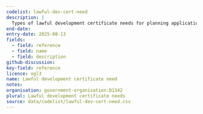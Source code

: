 ```yaml
---
codelist: lawful-dev-cert-need
description: |
  Types of lawful development certificate needs for planning applications.
end-date:
entry-date: 2025-08-13
fields:
  - field: reference
  - field: name
  - field: description
github-discussion: 
key-field: reference
licence: ogl3
name: Lawful development certificate need
notes:
organisation: government-organisation:D1342
plural: Lawful development certificate needs
source: data/codelist/lawful-dev-cert-need.csv
---
```

